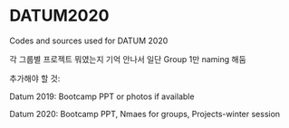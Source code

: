 # DATUM2020
Codes and sources used for DATUM 2020

각 그룹별 프로젝트 뭐였는지 기억 안나서 일단 Group 1만 naming 해둠

추가해야 할 것:

Datum 2019: Bootcamp PPT or photos if available

Datum 2020: Bootcamp PPT, Nmaes for groups, Projects-winter session

